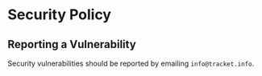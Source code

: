 # Security Policy

## Reporting a Vulnerability

Security vulnerabilities should be reported by emailing `info@tracket.info`.

